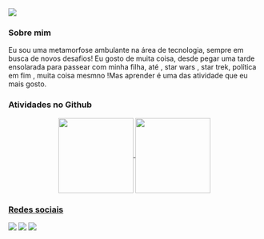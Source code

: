 
<img src="https://media.giphy.com/media/xTiIzJSKB4l7xTouE8/giphy.gif" min-width="50" max-width="25px">


### Sobre mim
Eu sou uma metamorfose ambulante na área de tecnologia, sempre em busca de novos desafios!
Eu gosto de muita coisa, desde pegar uma tarde ensolarada para passear com minha filha, até , star wars , star trek, política em fim , muita coisa mesmno !Mas aprender é uma das atividade que eu mais gosto.
<div>



  
  
  
  


<h3>Atividades no Github</h3>

<div align="center">
  <a href="https://github.com/elizangela-camargo">
  <img align="center" height="150" src="https://github-readme-stats.vercel.app/api?username=elizangela-camargo&show_icons=true&theme=dark&include_all_commits=true&count_private=true"/>
  <img align="center" height="150" src="https://github-readme-stats.vercel.app/api/top-langs/?username=elizangela-camargo&layout=compact&langs_count=7&theme=dark"/>
</div>






<h3>Redes sociais</h1>

<div>
    <a href="https://www.linkedin.com/in/elizangela-camargo-3ab908144/" target="_blank"><img src="https://img.shields.io/badge/LinkedIn-0077B5?style =for-the-badge&logo=linkedin&logoColor=white" target="_blank"></a>
 	<a href="https://www.codewars.com/users/ElizangelaC" target="_blank"><img src="https://img.shields.io/badge/Codewars-B1361E?style=for- the-badge&logo=Codewars&logoColor=white" target="_blank"></a>
  <a href = "mailto:elizangela_camargo@hotmail.com.br"><img src="https://img.shields.io/badge/Gmail-D14836?style=for-the-badge&logo=gmail&logoColor=white" destino ="_blank"></a>
</div>  
<!--
**elizangela-camargo/elizangela-camargo** is a ✨ _special_ ✨ repository because its `README.md` (this file) appears on your GitHub profile.

Here are some ideas to get you started:

- 🔭 I’m currently working on ...
- 🌱 I’m currently learning ...
- 👯 I’m looking to collaborate on ...
- 🤔 I’m looking for help with ...
- 💬 Ask me about ...
- 📫 How to reach me: ...
- 😄 Pronouns: ...
- ⚡ Fun fact: ...
-->
